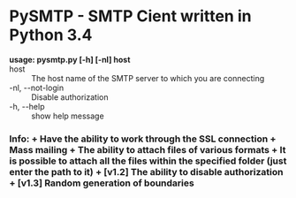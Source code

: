 # PySMTP - SMTP Cient written in Python 3.4
<dl>
<b>usage: pysmtp.py [-h] [-nl] host </b>

<dt />host<dd />The host name of the SMTP server to which you are connecting
<dt />-nl, --not-login<dd />Disable authorization
<dt />-h, --help<dd />show help message
</dl>
<h3 />Info:
+ Have the ability to work through the SSL connection
+ Mass mailing
+ The ability to attach files of various formats
+ It is possible to attach all the files within the specified folder (just enter the path to it)
+ [v1.2] The ability to disable authorization
+ [v1.3] Random generation of boundaries
